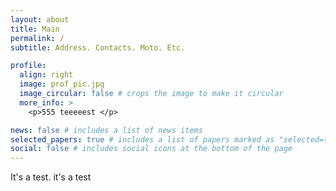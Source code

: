 ```yaml
---
layout: about
title: Main
permalink: /
subtitle: Address. Contacts. Moto. Etc.

profile:
  align: right
  image: prof_pic.jpg
  image_circular: false # crops the image to make it circular
  more_info: >
    <p>555 teeeeest </p>

news: false # includes a list of news items
selected_papers: true # includes a list of papers marked as "selected={true}"
social: false # includes social icons at the bottom of the page
---
```


It's a test. it's a test
